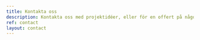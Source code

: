 ```yaml
---
title: Kontakta oss
description: Kontakta oss med projektidéer, eller för en offert på någon av våra tjänster.
ref: contact
layout: contact
---
```


